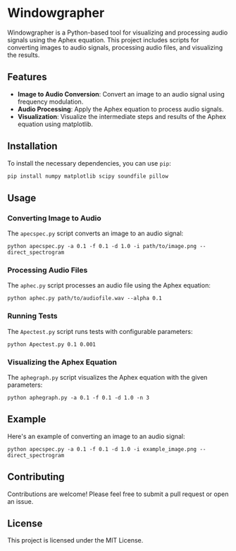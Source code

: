# Windowgrapher

Windowgrapher is a Python-based tool for visualizing and processing audio signals using the Aphex equation. This project includes scripts for converting images to audio signals, processing audio files, and visualizing the results.

## Features

- **Image to Audio Conversion**: Convert an image to an audio signal using frequency modulation.
- **Audio Processing**: Apply the Aphex equation to process audio signals.
- **Visualization**: Visualize the intermediate steps and results of the Aphex equation using matplotlib.

## Installation

To install the necessary dependencies, you can use `pip`:

```sh
pip install numpy matplotlib scipy soundfile pillow
```
## Usage

### Converting Image to Audio

The `apecspec.py` script converts an image to an audio signal:

```
python apecspec.py -a 0.1 -f 0.1 -d 1.0 -i path/to/image.png --direct_spectrogram
```

### Processing Audio Files

The `aphec.py` script processes an audio file using the Aphex equation:

```
python aphec.py path/to/audiofile.wav --alpha 0.1
```

### Running Tests

The `Apectest.py` script runs tests with configurable parameters:

```
python Apectest.py 0.1 0.001
```

### Visualizing the Aphex Equation

The `aphegraph.py` script visualizes the Aphex equation with the given parameters:

```
python aphegraph.py -a 0.1 -f 0.1 -d 1.0 -n 3
```

## Example

Here's an example of converting an image to an audio signal:

```
python apecspec.py -a 0.1 -f 0.1 -d 1.0 -i example_image.png --direct_spectrogram
```

## Contributing

Contributions are welcome! Please feel free to submit a pull request or open an issue.

## License

This project is licensed under the MIT License.
